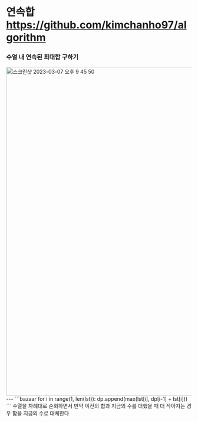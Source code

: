 # 연속합 <https://github.com/kimchanho97/algorithm>
### 수열 내 연속된 최대합 구하기

<img width="891" alt="스크린샷 2023-03-07 오후 9 45 50" src="https://user-images.githubusercontent.com/104095041/223426752-dedb9852-b945-4e71-b4f2-6341352d875e.png">
---
```bazaar
for i in range(1, len(lst)):
    dp.append(max(lst[i], dp[i-1] + lst[i]))
```
수열을 차례대로 순회하면서 만약 이전의 합과 지금의 수를 더했을 때 더 작아지는 경우 합을 지금의 수로 대체한다